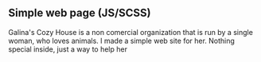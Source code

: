 ## Simple web page (JS/SCSS)

Galina's Cozy House is a non comercial organization that is run by a single woman, who loves animals. 
I made a simple web site for her. Nothing special inside, just a way to help her
